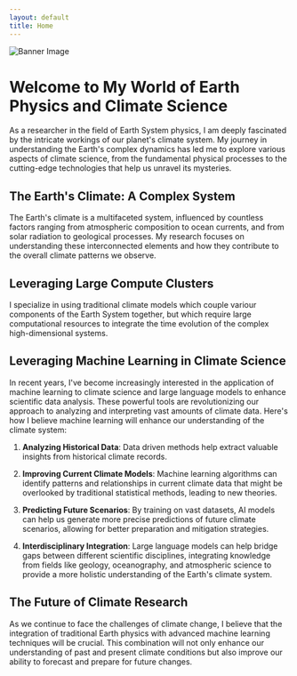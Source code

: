 ```yaml
---
layout: default
title: Home
---
```


![Banner Image](_images/banner_thin.png)

# Welcome to My World of Earth Physics and Climate Science

As a researcher in the field of Earth System physics, I am deeply fascinated by the intricate workings of our planet's climate system. My journey in understanding the Earth's complex dynamics has led me to explore various aspects of climate science, from the fundamental physical processes to the cutting-edge technologies that help us unravel its mysteries.

## The Earth's Climate: A Complex System

The Earth's climate is a multifaceted system, influenced by countless factors ranging from atmospheric composition to ocean currents, and from solar radiation to geological processes. My research focuses on understanding these interconnected elements and how they contribute to the overall climate patterns we observe.

## Leveraging Large Compute Clusters

I specialize in using traditional climate models which couple variour components of the Earth System together, but which require large computational resources to integrate the time evolution of the complex high-dimensional systems. 


## Leveraging Machine Learning in Climate Science

In recent years, I've become increasingly interested in the application of machine learning to climate science and large language models to enhance scientific data analysis. These powerful tools are revolutionizing our approach to analyzing and interpreting vast amounts of climate data. Here's how I believe machine learning will enhance our understanding of the climate system:

1. **Analyzing Historical Data**: Data driven methods help extract valuable insights from historical climate records.

2. **Improving Current Climate Models**: Machine learning algorithms can identify patterns and relationships in current climate data that might be overlooked by traditional statistical methods, leading to new theories.

3. **Predicting Future Scenarios**: By training on vast datasets, AI models can help us generate more precise predictions of future climate scenarios, allowing for better preparation and mitigation strategies.

4. **Interdisciplinary Integration**: Large language models can help bridge gaps between different scientific disciplines, integrating knowledge from fields like geology, oceanography, and atmospheric science to provide a more holistic understanding of the Earth's climate system.

## The Future of Climate Research

As we continue to face the challenges of climate change, I believe that the integration of traditional Earth physics with advanced machine learning techniques will be crucial. This combination will not only enhance our understanding of past and present climate conditions but also improve our ability to forecast and prepare for future changes.

